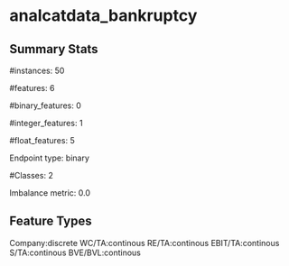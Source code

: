 # analcatdata_bankruptcy

## Summary Stats

#instances: 50

#features: 6

  #binary_features: 0

  #integer_features: 1

  #float_features: 5

Endpoint type: binary

#Classes: 2

Imbalance metric: 0.0

## Feature Types

 Company:discrete
WC/TA:continous
RE/TA:continous
EBIT/TA:continous
S/TA:continous
BVE/BVL:continous

